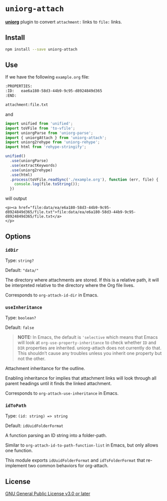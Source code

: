 # `uniorg-attach`

**[uniorg](https://github.com/rasendubi/uniorg)** plugin to convert `attachment:` links to `file:` links.

## Install

```sh
npm install --save uniorg-attach
```


## Use

If we have the following `example.org` file:
```org
:PROPERTIES:
:ID:   eae6a180-58d3-44b9-9c95-d8924849d365
:END:

attachment:file.txt
```

and

```js
import unified from 'unified';
import toVFile from 'to-vfile';
import uniorgParse from 'uniorg-parse';
import { uniorgAttach } from 'uniorg-attach';
import uniorg2rehype from 'uniorg-rehype';
import html from 'rehype-stringify';

unified()
  .use(uniorgParse)
  .use(extractKeywords)
  .use(uniorg2rehype)
  .use(html)
  .process(toVFile.readSync('./example.org'), function (err, file) {
    console.log(file.toString());
  })
```

will output

```
<p><a href="file:data/ea/e6a180-58d3-44b9-9c95-d8924849d365/file.txt">file:data/ea/e6a180-58d3-44b9-9c95-d8924849d365/file.txt</a>
</p>
```

## Options

### `idDir`

Type: `string?`

Default: `"data/"`

The directory where attachments are stored. If this is a relative path, it will be interpreted relative to the directory where the Org file lives.

Corresponds to `org-attach-id-dir` in Emacs.

### `useInheritance`

Type: `boolean?`

Default: `false`

> **NOTE:** In Emacs, the default is `'selective` which means that Emacs will look at `org-use-property-inheritance` to check whether `ID` and `DIR` properties are inherited. uniorg-attach does not currently do that. This shouldn’t cause any troubles unless you inherit one property but not the other.

Attachment inheritance for the outline.

Enabling inheritance for implies that attachment links will look through all parent headings until it finds the linked attachment.

Corresponds to `org-attach-use-inheritance` in Emacs.

### `idToPath`

Type: `(id: string) => string`

Default: `idUuidFolderFormat`

A function parsing an ID string into a folder-path.

Similar to `org-attach-id-to-path-function-list` in Emacs, but only allows one function.

This module exports `idUuidFolderFormat` and `idTsFolderFormat` that re-implement two common behaviors for org-attach.

## License

[GNU General Public License v3.0 or later](./LICENSE)
